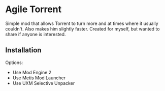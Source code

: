 # Agile Torrent

Simple mod that allows Torrent to turn more and at times where it usually couldn't. Also makes him slightly faster.
Created for myself, but wanted to share if anyone is interested.

## Installation

Options:

- Use Mod Engine 2
- Use Metis Mod Launcher
- Use UXM Selective Unpacker